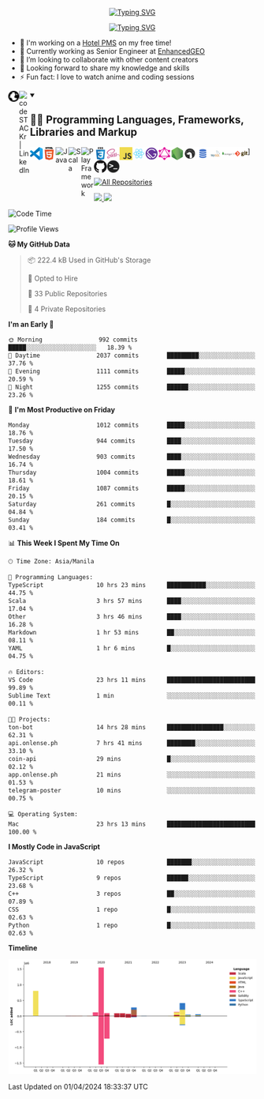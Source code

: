 <p align="center">
  <a href="https://git.io/typing-svg"><img src="https://readme-typing-svg.demolab.com?font=Fira+Code&pause=1000&color=F75C7E&center=true&repeat=false&width=435&lines=Hi+there%2C+I'm+Rex!" alt="Typing SVG" /></a>
</p>
<p align="center">
  <a href="https://git.io/typing-svg"><img src="https://readme-typing-svg.demolab.com?font=Fira+Code&pause=1000&color=F75C7E&center=true&vCenter=true&width=435&lines=Senior+Software+Engineer+;6%2B+years+of+coding+experience+;I+like+Full-stack+Development;Always+learning+new+things!" alt="Typing SVG" /></a>
</p>

- 🔭 I'm working on a [Hotel PMS](https://github.com/ardiente/app.onlense.ph) on my free time!
- 🌱 Currently working as Senior Engineer at [EnhancedGEO](https://enhancedgeo.com/)
- 👯 I’m looking to collaborate with other content creators
- 🥅 Looking forward to share my knowledge and skills
- ⚡ Fun fact: I love to watch anime and coding sessions

[<img align="left" alt="codeSTACKr.com" width="22px" src="https://raw.githubusercontent.com/iconic/open-iconic/master/svg/globe.svg" />](http://rexardiente.github.io/)
[<img align="left" alt="codeSTACKr | LinkedIn" width="22px" src="https://cdn.jsdelivr.net/npm/simple-icons@v3/icons/linkedin.svg" />](https://www.linkedin.com/in/rex-ardiente-ba9721b8/)

<details open> 
  <summary><h2>👨‍💻 Programming Languages, Frameworks, Libraries and Markup</h2></summary>

  <!-- Small repo cards https://github.com/DenverCoder1/github-readme-stats (fork of anuraghazra/github-readme-stats) -->
  <p align="left">
    <img align="left" alt="Visual Studio Code" width="26px" src="https://raw.githubusercontent.com/github/explore/80688e429a7d4ef2fca1e82350fe8e3517d3494d/topics/visual-studio-code/visual-studio-code.png" />
    <img align="left" alt="HTML5" width="26px" src="https://raw.githubusercontent.com/github/explore/80688e429a7d4ef2fca1e82350fe8e3517d3494d/topics/html/html.png" />
    <img align="left" alt="Java" width="26px" src="https://www.pngfind.com/pngs/m/427-4274060_blockchain-com-logo-blockchain-com-logo-png-transparent.png" />
    <img align="left" alt="Scala" width="26px" src="https://encrypted-tbn0.gstatic.com/images?q=tbn%3AANd9GcSEcRei_SdOGb68RzNLK8QI0jweSD-KcD5-8jGuJ9inPS4s-Xu8xj2doZH1iJTLEfFTuR06bA9oryPdzvfhE4KIv8Jz0zfA-kQu1iQj&usqp=CAU&ec=45688579" />
    <img align="left" alt="Play Framework" width="26px" src="https://www.playframework.com/favicon.ico" />]
    <img align="left" alt="CSS3" width="26px" src="https://raw.githubusercontent.com/github/explore/80688e429a7d4ef2fca1e82350fe8e3517d3494d/topics/css/css.png" />
    <img align="left" alt="Sass" width="26px" src="https://raw.githubusercontent.com/github/explore/80688e429a7d4ef2fca1e82350fe8e3517d3494d/topics/sass/sass.png" />
    <img align="left" alt="JavaScript" width="26px" src="https://raw.githubusercontent.com/github/explore/80688e429a7d4ef2fca1e82350fe8e3517d3494d/topics/javascript/javascript.png" />
    <img align="left" alt="React" width="26px" src="https://raw.githubusercontent.com/github/explore/80688e429a7d4ef2fca1e82350fe8e3517d3494d/topics/react/react.png" />
    <img align="left" alt="Gatsby" width="26px" src="https://raw.githubusercontent.com/github/explore/e94815998e4e0713912fed477a1f346ec04c3da2/topics/gatsby/gatsby.png" />
    <img align="left" alt="GraphQL" width="26px" src="https://raw.githubusercontent.com/github/explore/80688e429a7d4ef2fca1e82350fe8e3517d3494d/topics/graphql/graphql.png" />
    <img align="left" alt="Node.js" width="26px" src="https://raw.githubusercontent.com/github/explore/80688e429a7d4ef2fca1e82350fe8e3517d3494d/topics/nodejs/nodejs.png" />
    <img align="left" alt="Deno" width="26px" src="https://raw.githubusercontent.com/github/explore/361e2821e2dea67711cde99c9c40ed357061cf27/topics/deno/deno.png" />
    <img align="left" alt="SQL" width="26px" src="https://raw.githubusercontent.com/github/explore/80688e429a7d4ef2fca1e82350fe8e3517d3494d/topics/sql/sql.png" />
    <img align="left" alt="MySQL" width="26px" src="https://raw.githubusercontent.com/github/explore/80688e429a7d4ef2fca1e82350fe8e3517d3494d/topics/mysql/mysql.png" />
    <img align="left" alt="MongoDB" width="26px" src="https://raw.githubusercontent.com/github/explore/80688e429a7d4ef2fca1e82350fe8e3517d3494d/topics/mongodb/mongodb.png" />
    <img align="left" alt="Git" width="26px" src="https://raw.githubusercontent.com/github/explore/80688e429a7d4ef2fca1e82350fe8e3517d3494d/topics/git/git.png" />
    <img align="left" alt="GitHub" width="26px" src="https://raw.githubusercontent.com/github/explore/78df643247d429f6cc873026c0622819ad797942/topics/github/github.png" />
    <img align="left" alt="HTML5" width="26px" src="https://raw.githubusercontent.com/github/explore/80688e429a7d4ef2fca1e82350fe8e3517d3494d/topics/terminal/terminal.png"/>
  </p>
  <br/>
  <p align="left">
    <a href="https://github.com/rexardiente?tab=repositories"><img alt="All Repositories" title="All Repositories" src="https://custom-icon-badges.demolab.com/badge/-Click%20Here%20All%20My%20Repo-1F222E?style=for-the-badge&logoColor=white&logo=fork"/></a>
  </p>
</details>

<a href="#" alt="Top Languages">
<img width="49%" src="https://github-readme-stats.vercel.app/api/top-langs/?username=rexardiente&langs_count=10&custom_title=Top%20Repo%20Languages&layout=compact&hide_border=true&theme=vue" />
</a>
<a href="#" alt="Github Status">
<img width="50%" src="https://github-readme-stats.vercel.app/api?username=rexardiente&count_private=true&include_all_commits=true&show_icons=true&hide_border=true&rank_icon=github&theme=vue&custom_title=Github%20Status" />
</a>


<!--START_SECTION:waka-->
![Code Time](http://img.shields.io/badge/Code%20Time-1%2C694%20hrs%2057%20mins-blue)

![Profile Views](http://img.shields.io/badge/Profile%20Views-0-blue)

**🐱 My GitHub Data** 

> 📦 222.4 kB Used in GitHub's Storage 
 > 
> 💼 Opted to Hire
 > 
> 📜 33 Public Repositories 
 > 
> 🔑 4 Private Repositories 
 > 
**I'm an Early 🐤** 

```text
🌞 Morning                992 commits         █████░░░░░░░░░░░░░░░░░░░░   18.39 % 
🌆 Daytime                2037 commits        █████████░░░░░░░░░░░░░░░░   37.76 % 
🌃 Evening                1111 commits        █████░░░░░░░░░░░░░░░░░░░░   20.59 % 
🌙 Night                  1255 commits        ██████░░░░░░░░░░░░░░░░░░░   23.26 % 
```
📅 **I'm Most Productive on Friday** 

```text
Monday                   1012 commits        █████░░░░░░░░░░░░░░░░░░░░   18.76 % 
Tuesday                  944 commits         ████░░░░░░░░░░░░░░░░░░░░░   17.50 % 
Wednesday                903 commits         ████░░░░░░░░░░░░░░░░░░░░░   16.74 % 
Thursday                 1004 commits        █████░░░░░░░░░░░░░░░░░░░░   18.61 % 
Friday                   1087 commits        █████░░░░░░░░░░░░░░░░░░░░   20.15 % 
Saturday                 261 commits         █░░░░░░░░░░░░░░░░░░░░░░░░   04.84 % 
Sunday                   184 commits         █░░░░░░░░░░░░░░░░░░░░░░░░   03.41 % 
```


📊 **This Week I Spent My Time On** 

```text
🕑︎ Time Zone: Asia/Manila

💬 Programming Languages: 
TypeScript               10 hrs 23 mins      ███████████░░░░░░░░░░░░░░   44.75 % 
Scala                    3 hrs 57 mins       ████░░░░░░░░░░░░░░░░░░░░░   17.04 % 
Other                    3 hrs 46 mins       ████░░░░░░░░░░░░░░░░░░░░░   16.28 % 
Markdown                 1 hr 53 mins        ██░░░░░░░░░░░░░░░░░░░░░░░   08.11 % 
YAML                     1 hr 6 mins         █░░░░░░░░░░░░░░░░░░░░░░░░   04.75 % 

🔥 Editors: 
VS Code                  23 hrs 11 mins      █████████████████████████   99.89 % 
Sublime Text             1 min               ░░░░░░░░░░░░░░░░░░░░░░░░░   00.11 % 

🐱‍💻 Projects: 
ton-bot                  14 hrs 28 mins      ████████████████░░░░░░░░░   62.31 % 
api.onlense.ph           7 hrs 41 mins       ████████░░░░░░░░░░░░░░░░░   33.10 % 
coin-api                 29 mins             █░░░░░░░░░░░░░░░░░░░░░░░░   02.12 % 
app.onlense.ph           21 mins             ░░░░░░░░░░░░░░░░░░░░░░░░░   01.53 % 
telegram-poster          10 mins             ░░░░░░░░░░░░░░░░░░░░░░░░░   00.75 % 

💻 Operating System: 
Mac                      23 hrs 13 mins      █████████████████████████   100.00 % 
```

**I Mostly Code in JavaScript** 

```text
JavaScript               10 repos            ███████░░░░░░░░░░░░░░░░░░   26.32 % 
TypeScript               9 repos             ██████░░░░░░░░░░░░░░░░░░░   23.68 % 
C++                      3 repos             ██░░░░░░░░░░░░░░░░░░░░░░░   07.89 % 
CSS                      1 repo              █░░░░░░░░░░░░░░░░░░░░░░░░   02.63 % 
Python                   1 repo              █░░░░░░░░░░░░░░░░░░░░░░░░   02.63 % 
```



**Timeline**

![Lines of Code chart](https://raw.githubusercontent.com/rexardiente/rexardiente/master/assets/bar_graph.png)


 Last Updated on 01/04/2024 18:33:37 UTC
<!--END_SECTION:waka-->
